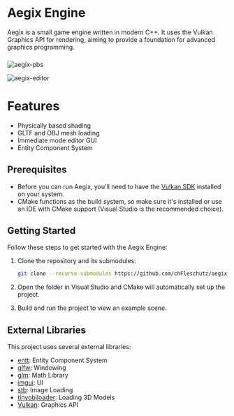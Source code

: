 # Aegix Engine

Aegix is a small game engine written in modern C++. It uses the Vulkan Graphics API for rendering, aiming to provide a foundation for advanced graphics programming. 

###

![aegix-pbs](https://github.com/user-attachments/assets/4072ddde-12f5-4e31-9715-ebb641b0be4f)

![aegix-editor](https://github.com/user-attachments/assets/0020011f-e0dc-4a6c-a0bf-33044d6ec5cf)

# Features

- Physically based shading
- GLTF and OBJ mesh loading
- Immediate mode editor GUI
- Entity Component System

## Prerequisites <a name="prerequisites"></a>

- Before you can run Aegix, you'll need to have the [Vulkan SDK](https://vulkan.lunarg.com/) installed on your system.
- CMake functions as the build system, so make sure it's installed or use an IDE with CMake support (Visual Studio is the recommended choice).

## Getting Started <a name="getting-started"></a>

Follow these steps to get started with the Aegix Engine:

1. Clone the repository and its submodules:

    ```bash
    git clone --recurse-submodules https://github.com/chFleschutz/aegix-engine.git
    ```

2. Open the folder in Visual Studio and CMake will automatically set up the project.

4. Build and run the project to view an example scene.

## External Libraries <a name="external-libraries"></a>

This project uses several external libraries:

- [entt](https://github.com/skypjack/entt): Entity Component System
- [glfw](https://github.com/glfw/glfw): Windowing
- [glm](https://github.com/g-truc/glm): Math Library
- [imgui](https://github.com/ocornut/imgui): UI
- [stb](https://github.com/nothings/stb): Image Loading
- [tinyobjloader](https://github.com/tinyobjloader/tinyobjloader): Loading 3D Models
- [Vulkan](https://www.vulkan.org/): Graphics API
